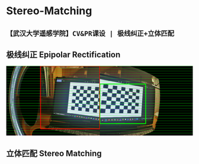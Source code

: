 # Stereo-Matching
## `【武汉大学遥感学院】CV&PR课设 | 极线纠正+立体匹配`
## 极线纠正 Epipolar Rectification
<img src="show/epipolar.png" width="700">

## 立体匹配 Stereo Matching
